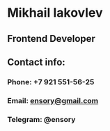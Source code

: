 # Mikhail Iakovlev
## Frontend Developer
## Contact info:
### Phone: +7 921 551-56-25
### Email: ensory@gmail.com
### Telegram: @ensory